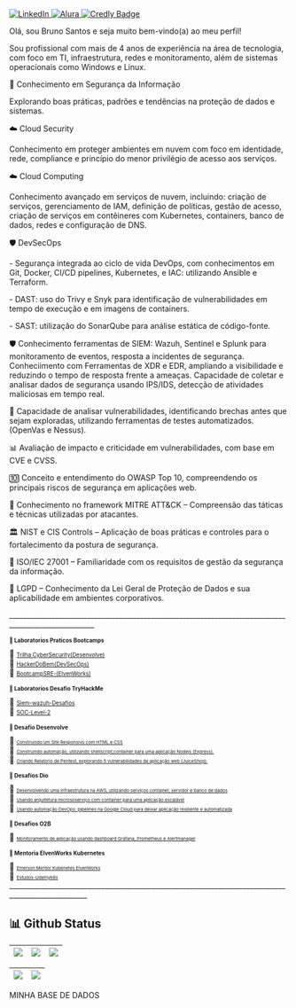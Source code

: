 <a href="https://www.linkedin.com/in/brunosantos88/" target="_blank">
    <img src="https://img.shields.io/badge/LinkedIn-0077B5?style=flat-square&logo=linkedin&logoColor=white" alt="LinkedIn">
</a>
<a href="https://cursos.alura.com.br/user/ilovegamesrpg" target="_blank">
    <img src="https://img.shields.io/badge/Alura-52B6FF?style=flat-square&logo=alura&logoColor=white" alt="Alura">
</a>
<a href="https://www.credly.com/users/bruno-santos-ferreira-da-silva" target="_blank">
    <img src="https://img.shields.io/badge/Certificações-4285F4?style=flat-square" alt="Credly Badge">
</a>

<p align="left">
    
<p> Olá, sou Bruno Santos e seja muito bem-vindo(a) ao meu perfil! </p>

<p> Sou profissional com mais de 4 anos de experiência na área de tecnologia, com foco em TI, infraestrutura, redes e monitoramento, além de sistemas operacionais como Windows e Linux.  </p>

<p> 🔐 Conhecimento em Segurança da Informação  </p>
<p>Explorando boas práticas, padrões e tendências na proteção de dados e sistemas.  </p>

<p>☁️ Cloud Security  </p>
<p>Conhecimento em proteger ambientes em nuvem com foco em identidade, rede, compliance e princípio do menor privilégio de acesso aos serviços.  </p>

<p>☁️ Cloud Computing  </p>
<p> Conhecimento avançado em serviços de nuvem, incluindo: criação de serviços, gerenciamento de IAM, definição de políticas, gestão de acesso, criação de serviços em contêineres com Kubernetes, containers, banco de dados, redes e configuração de DNS.  </p>

<p>🛡️ DevSecOps  </p>
<p>- Segurança integrada ao ciclo de vida DevOps, com conhecimentos em Git, Docker, CI/CD pipelines, Kubernetes, e IAC: utilizando Ansible e Terraform.  </p>
<p>- DAST: uso do Trivy e Snyk para identificação de vulnerabilidades em tempo de execução e em imagens de containers.  </p>
<p>- SAST: utilização do SonarQube para análise estática de código-fonte.  </p>

<p> 🛡️ Conhecimento ferramentas de SIEM: Wazuh, Sentinel e Splunk para monitoramento de eventos, resposta a incidentes de segurança. Conheciimento com Ferramentas de XDR e EDR, ampliando a visibilidade e reduzindo o tempo de resposta frente a ameaças. Capacidade de coletar e analisar dados de segurança usando IPS/IDS, detecção de atividades maliciosas em tempo real.  </p>

<p>🧪 Capacidade de analisar vulnerabilidades, identificando brechas antes que sejam exploradas, utilizando ferramentas de testes automatizados.(OpenVas e Nessus).  </p>

<p> 📊 Avaliação de impacto e criticidade em vulnerabilidades, com base em CVE e CVSS.  </p>

<p> 🔟 Conceito e entendimento do OWASP Top 10, compreendendo os principais riscos de segurança em aplicações web.  </p>

<p>🧠 Conhecimento no framework MITRE ATT&CK – Compreensão das táticas e técnicas utilizadas por atacantes.  </p>

<p> 🏛️ NIST e CIS Controls – Aplicação de boas práticas e controles para o fortalecimento da postura de segurança.  </p>

<p> 🔐 ISO/IEC 27001 – Familiaridade com os requisitos de gestão da segurança da informação.  </p>

<p> 📜 LGPD – Conhecimento da Lei Geral de Proteção de Dados e sua aplicabilidade em ambientes corporativos. </p>
 
 </p>
______________________________________________________________________________________________________

<h3 style="font-size: 10px;"> 🔗 Laboratorios Praticos Bootcamps</h3>
📕 <a href="https://github.com/BrunoSantos88/Desenvolve-Security.git/" style="font-size: 10px;">Trilha CyberSecurity(Desenvolve)</a><br>
📕 <a href="https://github.com/BrunoSantos88/Hacker_do_bem/tree/especializado/" style="font-size: 10px;">HackerDoBem(DevSecOps)</a><br>
📕 <a href="https://github.com/BrunoSantos88/elven-bootcamp-sre.git/" style="font-size: 10px;">BootcampSRE-(ElvenWorks)</a><br>


<h3 style="font-size: 10px;"> 🔗 Laboratorios Desafio TryHackMe </h3>
📕 <a href="" style="font-size: 10px;">Siem-wazuh-Desafios</a><br>
📕 <a href="" style="font-size: 10px;">SOC-Level-2</a><br>


<h3 style="font-size: 10px;"> 🔗 Desafio Desenvolve </h3>
🎯 <a href="https://github.com/BrunoSantos88/Desenvolve-Trilha-SI/tree/desafio/" style="font-size: 8px;"> Construindo um Site Responsivo com HTML e CSS </a><br>
🎯 <a href="https://github.com/BrunoSantos88/Desenvolve-Trilha-SI/tree/desafio2/" style="font-size: 8px;"> Construindo automação, utilizando shellscript,container para uma aplicação Nodejs (Express).</a><br>
🎯 <a href="https://github.com/BrunoSantos88/Desenvolve-Trilha-SI/tree/desafio3/" style="font-size: 8px;"> Criando Relatorio de Pentest, explorando 5 vulnerabilidades da aplicação web (JuiceShop). </a><br>

<h3 style="font-size: 10px;"> 🔗 Desafios Dio </h3>
🎯 <a href="https://github.com/BrunoSantos88/bootcamp-linux-dio/" style="font-size: 8px;">Desenvolvendo uma infraestrutura na AWS, utilizando serviços container, servidor e banco de dados</a><br>
🎯 <a href="https://github.com/BrunoSantos88/GoogleCloud-Desafio-Dio-Experience/tree/main/desafio-kubernetes/" style="font-size: 8px;">Usando arquitetura micrososerviço com container para uma aplicação escalável</a><br>
🎯 <a href="https://github.com/BrunoSantos88/GoogleCloud-Desafio-Dio-Experience/" style="font-size: 8px;">Usando automação DevOps: pipelines na Google Cloud para deixar aplicação resiliente e automatizada</a>

<h3 style="font-size: 10px;"> 🔗 Desafios O2B </h3>
🎯 <a href="https://github.com/BrunoSantos88/desafio_o11y_bruno.git/" style="font-size: 8px;">Monitoramento de aplicação usando dashboard Grafana, Prometheus e Alertmanager</a><br>

<h3 style="font-size: 10px;"> 🔗 Mentoria ElvenWorks Kubernetes </h3>
🎯 <a href="https://github.com/BrunoSantos88/kubernetes-ansible/" style="font-size: 8px;">Emerson Mentor Kubenetes ElvenWorks</a><br>
🎯 <a href="https://github.com/BrunoSantos88/kubernets/" style="font-size: 8px;">Estudos-Udemyk8s</a><br>

</li>
 ____________________________________________________________________________________________________

 

## 📊 Github Status
| ![](http://github-profile-summary-cards.vercel.app/api/cards/stats?username=BrunoSantos88&theme=blueberry) | ![](http://github-profile-summary-cards.vercel.app/api/cards/repos-per-language?username=BrunoSantos88&theme=blueberry) | ![](http://github-profile-summary-cards.vercel.app/api/cards/most-commit-language?username=BrunoSantos88&theme=blueberry) |
| :-: | :-: | :-: |

|![](http://github-profile-summary-cards.vercel.app/api/cards/productive-time?username=BrunoSantos88&theme=blueberry&utcOffset=8) |![](http://github-profile-summary-cards.vercel.app/api/cards/profile-details?username=BrunoSantos88&theme=blueberry)| 
| :-: | :-: |

MINHA BASE DE DADOS
